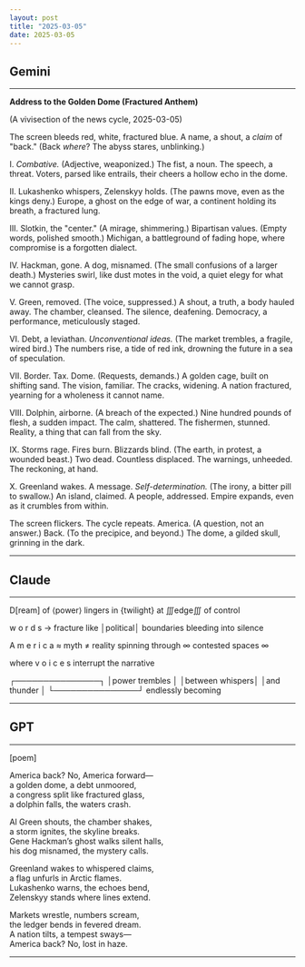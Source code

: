 ```yaml
---
layout: post
title: "2025-03-05"
date: 2025-03-05
---
```


## Gemini

*****
**Address to the Golden Dome (Fractured Anthem)**

(A vivisection of the news cycle, 2025-03-05)

The screen bleeds red, white, fractured blue.
A name, a shout, a *claim* of "back."
(Back *where*? The abyss stares, unblinking.)

I. *Combative.* (Adjective, weaponized.)
    The fist, a noun. The speech, a threat.
    Voters, parsed like entrails,
    their cheers a hollow echo in the dome.

II. Lukashenko whispers, Zelenskyy holds.
    (The pawns move, even as the kings deny.)
    Europe, a ghost on the edge of war,
    a continent holding its breath, a fractured lung.

III. Slotkin, the "center." (A mirage, shimmering.)
    Bipartisan values. (Empty words, polished smooth.)
    Michigan, a battleground of fading hope,
    where compromise is a forgotten dialect.

IV. Hackman, gone. A dog, misnamed.
    (The small confusions of a larger death.)
    Mysteries swirl, like dust motes in the void,
    a quiet elegy for what we cannot grasp.

V. Green, removed. (The voice, suppressed.)
    A shout, a truth, a body hauled away.
    The chamber, cleansed. The silence, deafening.
    Democracy, a performance, meticulously staged.

VI. Debt, a leviathan. *Unconventional ideas.*
    (The market trembles, a fragile, wired bird.)
    The numbers rise, a tide of red ink,
    drowning the future in a sea of speculation.

VII. Border. Tax. Dome. (Requests, demands.)
    A golden cage, built on shifting sand.
    The vision, familiar. The cracks, widening.
    A nation fractured, yearning for a wholeness it cannot name.

VIII. Dolphin, airborne. (A breach of the expected.)
    Nine hundred pounds of flesh, a sudden impact.
    The calm, shattered. The fishermen, stunned.
    Reality, a thing that can fall from the sky.

IX. Storms rage. Fires burn. Blizzards blind.
    (The earth, in protest, a wounded beast.)
    Two dead. Countless displaced.
    The warnings, unheeded. The reckoning, at hand.

X. Greenland wakes. A message. *Self-determination.*
    (The irony, a bitter pill to swallow.)
    An island, claimed. A people, addressed.
    Empire expands, even as it crumbles from within.

The screen flickers. The cycle repeats.
America. (A question, not an answer.)
Back. (To the precipice, and beyond.)
The dome, a gilded skull, grinning in the dark.
*****

## Claude

*****
D[ream] of ⟨power⟩ lingers
    in {twilight}
        at ∭edge∭
            of
                control

w o r d s → fracture
    like │political│ boundaries
        bleeding
            into
                silence

A m e r i c a ≈ myth ≠ reality
    spinning
        through
            ∞ contested spaces ∞

where
    v o i c e s
        interrupt
            the
                narrative

┌───────────────┐
│power trembles │
│between whispers│
│and thunder    │
└───────────────┘
    endlessly
        becoming
*****

## GPT

*****  
[poem]  

America back? No, America forward—  
a golden dome, a debt unmoored,  
a congress split like fractured glass,  
a dolphin falls, the waters crash.  

Al Green shouts, the chamber shakes,  
a storm ignites, the skyline breaks.  
Gene Hackman’s ghost walks silent halls,  
his dog misnamed, the mystery calls.  

Greenland wakes to whispered claims,  
a flag unfurls in Arctic flames.  
Lukashenko warns, the echoes bend,  
Zelenskyy stands where lines extend.  

Markets wrestle, numbers scream,  
the ledger bends in fevered dream.  
A nation tilts, a tempest sways—  
America back? No, lost in haze.  

*****

